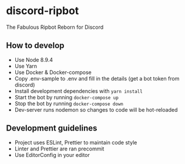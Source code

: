 # discord-ripbot

The Fabulous Ripbot Reborn for Discord

## How to develop

- Use Node 8.9.4
- Use Yarn
- Use Docker & Docker-compose
- Copy .env-sample to .env and fill in the details (get a bot token from discord)
- Install development dependencies with `yarn install`
- Start the bot by running `docker-compose up`
- Stop the bot by running `docker-compose down`
- Dev-server runs nodemon so changes to code will be hot-reloaded

## Development guidelines

- Project uses ESLint, Prettier to maintain code style
- Linter and Prettier are ran precommit
- Use EditorConfig in your editor
